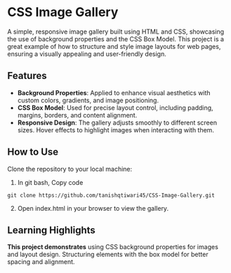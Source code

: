 # CSS Image Gallery
A simple, responsive image gallery built using HTML and CSS, showcasing the use of background properties and the CSS Box Model. 
This project is a great example of how to structure and style image layouts for web pages, ensuring a visually appealing and user-friendly design.

## Features
- **Background Properties**: Applied to enhance visual aesthetics with custom colors, gradients, and image positioning.
- **CSS Box Model**: Used for precise layout control, including padding, margins, borders, and content alignment.
- **Responsive Design**: The gallery adjusts smoothly to different screen sizes.
Hover effects to highlight images when interacting with them.

## How to Use

Clone the repository to your local machine:
1. In git bash, Copy code
```
git clone https://github.com/tanishqtiwari45/CSS-Image-Gallery.git

```
2. Open index.html in your browser to view the gallery.


## Learning Highlights
**This project demonstrates**
using CSS background properties for images and layout design.
Structuring elements with the box model for better spacing and alignment.
